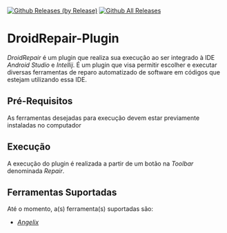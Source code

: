 [![Github Releases (by Release)](https://img.shields.io/github/downloads/atom/atom/v0.190.0/total.svg)](https://github.com/RenanOfugi/DroidRepair-Plugin)
[![Github All Releases](https://img.shields.io/github/downloads/atom/atom/total.svg)](https://github.com/RenanOfugi/DroidRepair-Plugin)

# DroidRepair-Plugin

*DroidRepair* é um plugin que realiza sua execução ao ser integrado à IDE *Android Studio* e *Intellij*. É um plugin que visa permitir escolher e executar diversas ferramentas de reparo automatizado de software em códigos que estejam utilizando essa IDE.

## Pré-Requisitos

As ferramentas desejadas para execução devem estar previamente instaladas no computador

## Execução

A execução do plugin é realizada a partir de um botão na *Toolbar* denominada *Repair*.

## Ferramentas Suportadas

Até o momento, a(s) ferramenta(s) suportadas são:

 * [*Angelix*](http://angelix.io/)
